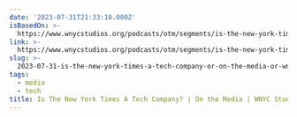 ```yaml
---
date: '2023-07-31T21:33:10.000Z'
isBasedOn: >-
  https://www.wnycstudios.org/podcasts/otm/segments/is-the-new-york-times-tech-company-on-the-media
link: >-
  https://www.wnycstudios.org/podcasts/otm/segments/is-the-new-york-times-tech-company-on-the-media
slug: >-
  2023-07-31-is-the-new-york-times-a-tech-company-or-on-the-media-or-wnyc-studios
tags:
  - media
  - tech
title: Is The New York Times A Tech Company? | On the Media | WNYC Studios
---
```


